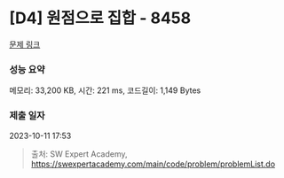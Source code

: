 # [D4] 원점으로 집합 - 8458 

[문제 링크](https://swexpertacademy.com/main/code/problem/problemDetail.do?contestProbId=AWzaq5KKk_ADFAVU) 

### 성능 요약

메모리: 33,200 KB, 시간: 221 ms, 코드길이: 1,149 Bytes

### 제출 일자

2023-10-11 17:53



> 출처: SW Expert Academy, https://swexpertacademy.com/main/code/problem/problemList.do